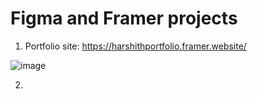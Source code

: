 # Figma and Framer projects

1. Portfolio site: https://harshithportfolio.framer.website/

![image](https://github.com/user-attachments/assets/7a1793bb-bfbd-4693-a8eb-360b9817ccb2)

2. 
